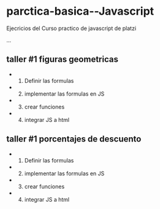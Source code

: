 # parctica-basica--Javascript
Ejecricios del Curso practico de javascript de platzi

...

## taller #1 figuras geometricas

- 1) Definir las formulas
- 2) implementar las formulas en JS
- 3) crear funciones
- 4) integrar JS a html


## taller #1 porcentajes de descuento

- 1) Definir las formulas
- 2) implementar las formulas en JS
- 3) crear funciones
- 4) integrar JS a html